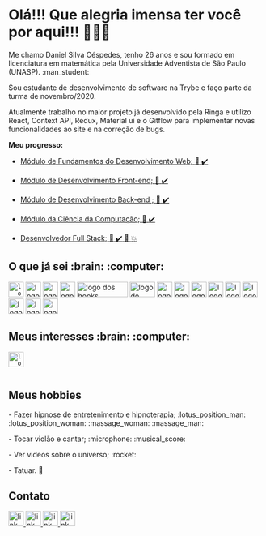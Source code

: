 # Olá!!! Que alegria imensa ter você por aqui!!! :star_struck::star_struck::star_struck:

<p> Me chamo Daniel Silva Céspedes, tenho 26 anos e sou formado em licenciatura em matemática pela Universidade Adventista de São Paulo (UNASP). :man_student: <p/>
<p> Sou estudante de desenvolvimento de software na Trybe e faço parte da turma de novembro/2020. </p>
<p>  Atualmente trabalho no maior projeto já desenvolvido pela Ringa e utilizo React, Context API, Redux, Material ui e o Gitflow para implementar novas funcionalidades ao site e na correção de bugs.</p>
<b>Meu progresso: </b>

* <a href='https://raw.githubusercontent.com/devDanielCespedes/devDanielCespedes/main/images/certificadoConclusaoModuloFundamentos.png'> Módulo de Fundamentos do Desenvolvimento Web; :1st_place_medal: :heavy_check_mark:</a>
* <a href='https://github.com/devDanielCespedes/devDanielCespedes/blob/main/images/Turma-07_-Certificado-de-Font-End-Daniel-Silva-C%C3%A9spedes.jpg?raw=true'> Módulo de Desenvolvimento Front-end; :1st_place_medal: :heavy_check_mark: </a>
* <a href='https://github.com/devDanielCespedes/devDanielCespedes/blob/main/images/backend.pdf'> Módulo de Desenvolvimento Back-end ; :1st_place_medal: :heavy_check_mark: </a> 
* <a href='https://github.com/devDanielCespedes/devDanielCespedes/blob/main/images/CienciaComputacao.pdf'> Módulo da Ciência da Computação; :1st_place_medal: :heavy_check_mark: </a> 

* <a href='https://github.com/devDanielCespedes/devDanielCespedes/blob/main/images/Conclus%C3%A3oDoCurso.pdf'> Desenvolvedor Full Stack; :1st_place_medal: :heavy_check_mark: :checkered_flag: :boom: </a> 

<h2>O que já sei :brain: :computer:</h2>

<code><img src="https://upload.wikimedia.org/wikipedia/commons/thumb/6/61/HTML5_logo_and_wordmark.svg/1200px-HTML5_logo_and_wordmark.svg.png" width='30px' height="30px" alt='logo do HTML' marginRight="10px"/></code>
<img src="https://upload.wikimedia.org/wikipedia/commons/thumb/d/d5/CSS3_logo_and_wordmark.svg/1200px-CSS3_logo_and_wordmark.svg.png" alt='logo do CSS' width='30px' height="30px"/>
<img src="https://img2.gratispng.com/20180810/fvl/kisspng-javascript-comment-html-logo-international-confere-amp-quot-need-page-amp-quot-5b6d61dfbbdf29.2420070415338951357695.jpg" alt='logo do Javascript' width='30px' height="30px"/>
<img src="https://bognarjunior.files.wordpress.com/2018/08/download.png?w=256" alt='logo do redux' width='30px' height="30px" margin-right="10px"/> 
<img src="https://www.alura.com.br/artigos/assets/react-hooks/logo-do-react-com-um-J.png" alt='logo dos hooks' width='100px' height="30px"/>
<img src="https://miro.medium.com/max/2000/1*QDQvlCg420lzRElCK4AYhw.png" alt='logo do React Native' width='50px' height="30px"/>
<img src="https://storage.semalt.com/uploads/articles/6e222187f3ca196b689b9d3984685dc91.png" alt='logo do Nodo js' width='30px' height="30px"/> 
<img src="https://avatars3.githubusercontent.com/u/18133?s=200&v=4" alt='logo do gitHub' width='30px' height="30px"/>
<img src="https://upload.wikimedia.org/wikipedia/commons/thumb/3/35/Tux.svg/1200px-Tux.svg.png" alt='logo do lunix' width='30px' height="30px"/>
<img src="https://testing-library.com/img/octopus-128x128.png" alt='logo da react testing library' width='30px' height="30px" />
<img src="https://d2eip9sf3oo6c2.cloudfront.net/tags/images/000/000/940/full/jestlogo.png" alt='logo do jest' width='30px' height="30px" />
<img src="https://img2.gratispng.com/20180819/xv/kisspng-logo-mysql-cluster-database-oracle-corporation-macrosolution-5b7962c3aaa0d2.7413479715346817956989.jpg" alt='logo do MySQL' width='30px' height="30px" />
<img src="https://w1.pngwing.com/pngs/711/379/png-transparent-green-grass-mongodb-database-documentoriented-database-dashboard-nosql-bson-javascript.png" alt='logo do MongoDB' width='30px' height="30px" />
<img src="https://upload.wikimedia.org/wikipedia/commons/thumb/4/4c/Typescript_logo_2020.svg/512px-Typescript_logo_2020.svg.png" alt='logo do TypeScript' width='30px' height="30px" />
<img src="https://upload.wikimedia.org/wikipedia/commons/thumb/1/17/GraphQL_Logo.svg/1200px-GraphQL_Logo.svg.png" alt='logo do GraphQL' width='30px' height="30px" />

<h2>Meus interesses :brain: :computer:</h2>
<code><img src="https://img1.gratispng.com/20180831/bol/kisspng-c-programming-language-logo-microsoft-visual-stud-atlas-portfolio-5b8991925c19f7.9738748215357423543773.jpg" alt='logo do C#' width='30px' height="30px" />
 </code>

<h2>Meus hobbies</h2>
<p>- Fazer hipnose de entretenimento e hipnoterapia; :lotus_position_man: :lotus_position_woman: :massage_woman: :massage_man:</p>
<p>- Tocar violão e cantar; :microphone: :musical_score:</p>
<p>- Ver videos sobre o universo; :rocket:</p>
<p>- Tatuar. 💉</p>

<h2>Contato</h2>
<a href="https://www.linkedin.com/in/devdanielcespedes/" target="_blank"> <img src="https://t.ctcdn.com.br/o6YUYZNxhn1ob0FEjQo-a7KapYU=/400x400/smart/i490027.jpeg" alt='link que direciona para o linkedIn do Daniel Silva Céspedes' width='30px' height="30px"/> </a>
<a href="mailto:dev.danielcespedes@gmail.com" target="_blank"> <img src="https://www.google.com/gmail/about/static/images/logo-gmail.png?cache=1adba63"  alt='link que direciona para o gmail do Daniel Silva Céspedes' width='30px' height="30px"/> </a>
<a href="https://www.instagram.com/dancespedes/" target="_blank"> <img src="https://images.vexels.com/media/users/3/137197/isolated/preview/fb944c570182b6e89eb21f41f8c4522b-silhueta-colorida-de-instagram.png" alt='link que direciona para o instagram do Daniel Silva Céspedes' width='30px' height="30px"/> </a>
<a href="https://api.whatsapp.com/send?phone=5511952744571" target="_blank"> <img src="https://staconecta.com.br/wp-content/uploads/2018/01/whats-sem-fundo.png" alt='link que direciona para o WhatsApp do Daniel Silva Céspedes' width='30px' height="30px"/> </a>
